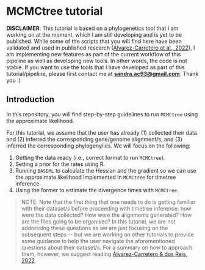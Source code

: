 # MCMCtree tutorial

**DISCLAIMER**: This tutorial is based on a phylogenetics tool that I am working on at the moment, which I am still developing and is yet to be published. While some of the scripts that you will find here have been validated and used in published research ([Álvarez-Carretero et al., 2022](https://doi.org/10.1038/s41586-021-04341-1)), I am implementing new features as part of the current workflow of this pipeline as well as developing new tools. In other words, the code is not stable. If you want to use the tools that I have developed as part of this tutorial/pipeline, please first contact me at <a href="mailto:sandra.ac93@gmail.com"><b>sandra.ac93@gmail.com</b></a>. Thank you :)

## Introduction

In this repository, you will find step-by-step guidelines to run `MCMCtree` using the approximate likelihood.

For this tutorial, we assume that the user has already (1) collected their data and (2) inferred the corresponding gene/genome alignment/s, and (3) inferred the corresponding phylogeny/ies. We will focus on the following:

1. Getting the data ready (i.e., correct format to run `MCMCtree`).
2. Setting a prior for the rates using R.
3. Running `BASEML` to calculate the Hessian and the gradient so we can use the approximate likelihood implemented in `MCMCtree` for timetree inference.
4. Using the former to estimate the divergence times with `MCMCtree`.

> NOTE: Note that the first thing that one needs to do is getting familiar with their dataset/s before proceeding with timetree inference: how were the data collected? How were the alignments generated? How are the files going to be organised? In this tutorial, we are not addressing these questions as we are just focusing on the subsequent steps -- but we are working on other tutorials to provide some guidance to help the user navigate the aforementioned questions about their dataset/s. For a summary on how to approach them, however, we suggest reading [Álvarez-Carretero & dos Reis, 2022](https://link.springer.com/chapter/10.1007/978-3-030-60181-2_13).

